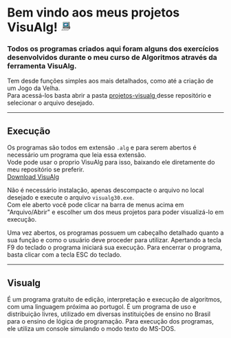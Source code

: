# Bem vindo aos meus projetos VisuAlg! <img width="5%" alt="💻" src="imagens/visualg.png"/>

### Todos os programas criados aqui foram alguns dos exercícios desenvolvidos durante o meu curso de Algoritmos através da ferramenta VisuAlg.

Tem desde funções simples aos mais detalhados, como até a criação de um Jogo da Velha. </br>
Para acessá-los basta abrir a pasta
    <a href="https://github.com/GeorgeEnriqueBravo/VisuAlg/tree/main/projetos-visualg" target="_blank">
        projetos-visualg
    </a>
desse repositório e selecionar o arquivo desejado.

---
## Execução

Os programas são todos em extensão `.alg` e para serem abertos é necessário um programa que leia essa extensão. </br>
Vode pode usar o proprio VisuAlg para isso, baixando ele diretamente do meu repositório se preferir. </br>
    <a href="https://github.com/GeorgeEnriqueBravo/VisuAlg/raw/main/visualg3.0.7.rar" target="_blank">
        Download VisuAlg
    </a> </br>
    
Não é necessário instalação, apenas descompacte o arquivo no local desejado e execute o arquivo `visualg30.exe`. </br>
Com ele aberto você pode clicar na barra de menus acima em "Arquivo/Abrir" e escolher um dos meus projetos para poder visualizá-lo em execução. </br>

Uma vez abertos, os programas possuem um cabeçalho detalhado quanto a sua função e como o usuário deve proceder para utilizar.
Apertando a tecla F9 do teclado o programa iniciará sua execução. Para encerrar o programa, basta clicar com a tecla ESC do teclado.

---

## Visualg
É um programa gratuito de edição, interpretação e execução de algoritmos, com uma linguagem próxima ao portugol. É um programa de uso e distribuição livres, utilizado em diversas instituições de ensino no Brasil para o ensino de lógica de programação. Para execução dos programas, ele utiliza um console simulando o modo texto do MS-DOS.



 
